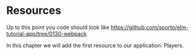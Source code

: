 # Resources

Up to this point you code should look like <https://github.com/sporto/elm-tutorial-app/tree/0130-webpack>

In this chapter we will add the first resource to our application: Players.